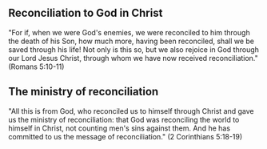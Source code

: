 
## Reconciliation to God in Christ

"For if, when we were God's enemies, we were reconciled to him
through the death of his Son, how much more, having been
reconciled, shall we be saved through his life! Not only is this
so, but we also rejoice in God through our Lord Jesus Christ,
through whom we have now received reconciliation." (Romans
5:10-11)

## The ministry of reconciliation

"All this is from God, who reconciled us to himself through Christ
and gave us the ministry of reconciliation: that God was
reconciling the world to himself in Christ, not counting men's sins
against them. And he has committed to us the message of
reconciliation." (2 Corinthians 5:18-19)



